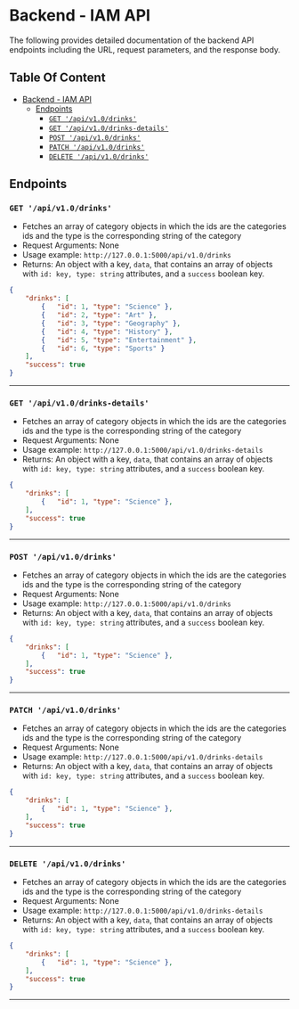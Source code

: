 # Backend - IAM API

The following provides detailed documentation of the backend API endpoints including the URL, request parameters, and the response body.

## Table Of Content <!-- omit from toc -->
- [Backend - IAM API](#backend---iam-api)
  - [Endpoints](#endpoints)
    - [`GET '/api/v1.0/drinks'`](#get-apiv10drinks)
    - [`GET '/api/v1.0/drinks-details'`](#get-apiv10drinks-details)
    - [`POST '/api/v1.0/drinks'`](#post-apiv10drinks)
    - [`PATCH '/api/v1.0/drinks'`](#patch-apiv10drinks)
    - [`DELETE '/api/v1.0/drinks'`](#delete-apiv10drinks)

## Endpoints

### `GET '/api/v1.0/drinks'`

- Fetches an array of category objects in which the ids are the categories ids and the type is the corresponding string of the category
- Request Arguments: None
- Usage example: `http://127.0.0.1:5000/api/v1.0/drinks` 
- Returns: An object with a key, `data`, that contains an array of objects with  `id: key, type: string` attributes, and a `success` boolean key.

```json
{
    "drinks": [
        {   "id": 1, "type": "Science" },
        {   "id": 2, "type": "Art" },
        {   "id": 3, "type": "Geography" },
        {   "id": 4, "type": "History" },
        {   "id": 5, "type": "Entertainment" },
        {   "id": 6, "type": "Sports" }
    ],
    "success": true
}
```
---

### `GET '/api/v1.0/drinks-details'`

- Fetches an array of category objects in which the ids are the categories ids and the type is the corresponding string of the category
- Request Arguments: None
- Usage example: `http://127.0.0.1:5000/api/v1.0/drinks-details` 
- Returns: An object with a key, `data`, that contains an array of objects with  `id: key, type: string` attributes, and a `success` boolean key.

```json
{
    "drinks": [
        {   "id": 1, "type": "Science" },
    ],
    "success": true
}
```
---

### `POST '/api/v1.0/drinks'`

- Fetches an array of category objects in which the ids are the categories ids and the type is the corresponding string of the category
- Request Arguments: None
- Usage example: `http://127.0.0.1:5000/api/v1.0/drinks` 
- Returns: An object with a key, `data`, that contains an array of objects with  `id: key, type: string` attributes, and a `success` boolean key.

```json
{
    "drinks": [
        {   "id": 1, "type": "Science" },
    ],
    "success": true
}
```
---

### `PATCH '/api/v1.0/drinks'`

- Fetches an array of category objects in which the ids are the categories ids and the type is the corresponding string of the category
- Request Arguments: None
- Usage example: `http://127.0.0.1:5000/api/v1.0/drinks-details` 
- Returns: An object with a key, `data`, that contains an array of objects with  `id: key, type: string` attributes, and a `success` boolean key.

```json
{
    "drinks": [
        {   "id": 1, "type": "Science" },
    ],
    "success": true
}
```
---


### `DELETE '/api/v1.0/drinks'`

- Fetches an array of category objects in which the ids are the categories ids and the type is the corresponding string of the category
- Request Arguments: None
- Usage example: `http://127.0.0.1:5000/api/v1.0/drinks-details` 
- Returns: An object with a key, `data`, that contains an array of objects with  `id: key, type: string` attributes, and a `success` boolean key.

```json
{
    "drinks": [
        {   "id": 1, "type": "Science" },
    ],
    "success": true
}
```
---
